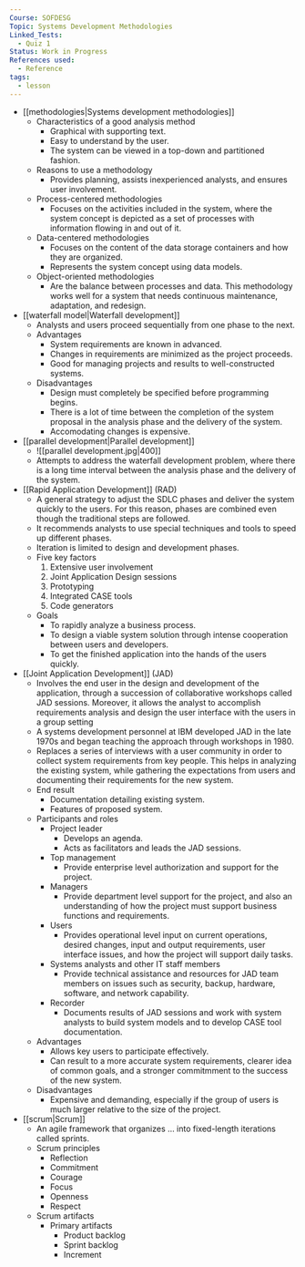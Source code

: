 ```yaml
---
Course: SOFDESG
Topic: Systems Development Methodologies
Linked_Tests:
  - Quiz 1
Status: Work in Progress
References used:
  - Reference
tags:
  - lesson
---
```


- [[methodologies|Systems development methodologies]]
	- Characteristics of a good analysis method
		- Graphical with supporting text.
		- Easy to understand by the user.
		- The system can be viewed in a top-down and partitioned fashion.
	- Reasons to use a methodology
		- Provides planning, assists inexperienced analysts, and ensures user involvement.
	- Process-centered methodologies
		- Focuses on the activities included in the system, where the system concept is depicted as a set of processes with information flowing in and out of it.
	- Data-centered methodologies
		- Focuses on the content of the data storage containers and how they are organized.
		- Represents the system concept using data models.
	- Object-oriented methodologies
		- Are the balance between processes and data. This methodology works well for a system that needs continuous maintenance, adaptation, and redesign.
- [[waterfall model|Waterfall development]]
	- Analysts and users proceed sequentially from one phase to the next.
	- Advantages
		- System requirements are known in advanced.
		- Changes in requirements are minimized as the project proceeds.
		- Good for managing projects and results to well-constructed systems.
	- Disadvantages
		- Design must completely be specified before programming begins.
		- There is a lot of time between the completion of the system proposal in the analysis phase and the delivery of the system.
		- Accomodating changes is expensive.
- [[parallel development|Parallel development]]
	- ![[parallel development.jpg|400]]
	- Attempts to address the waterfall development problem, where there is a long time interval between the analysis phase and the delivery of the system.
- [[Rapid Application Development]] (RAD)
	- A general strategy to adjust the SDLC phases and deliver the system quickly to the users. For this reason, phases are combined even though the traditional steps are followed.
	- It recommends analysts to use special techniques and tools to speed up different phases.
	- Iteration is limited to design and development phases.
	- Five key factors
		1. Extensive user involvement
		2. Joint Application Design sessions
		3. Prototyping
		4. Integrated CASE tools
		5. Code generators
	- Goals
		- To rapidly analyze a business process.
		- To design a viable system solution through intense cooperation between users and developers.
		- To get the finished application into the hands of the users quickly.
- [[Joint Application Development]] (JAD)
	- Involves the end user in the design and development of the application, through a succession of collaborative workshops called JAD sessions. Moreover, it allows the analyst to accomplish requirements analysis and design the user interface with the users in a group setting
	- A systems development personnel at IBM developed JAD in the late 1970s and began teaching the approach through workshops in 1980.
	- Replaces a series of interviews with a user community in order to collect system requirements from key people. This helps in analyzing the existing system, while gathering the expectations from users and documenting their requirements for the new system.
	- End result
		- Documentation detailing existing system.
		- Features of proposed system.
	- Participants and roles
		- Project leader
			- Develops an agenda.
			- Acts as facilitators and leads the JAD sessions.
		- Top management
			- Provide enterprise level authorization and support for the project.
		- Managers
			- Provide department level support for the project, and also an understanding of how the project must support business functions and requirements.
		- Users
			- Provides operational level input on current operations, desired changes, input and output requirements, user interface issues, and how the project will support daily tasks.
		- Systems analysts and other IT staff members
			- Provide technical assistance and resources for JAD team members on issues such as security, backup, hardware, software, and network capability.
		- Recorder
			- Documents results of JAD sessions and work with system analysts to build system models and to develop CASE tool documentation.
	- Advantages
		- Allows key users to participate effectively.
		- Can result to a more accurate system requirements, clearer idea of common goals, and a stronger commitmment to the success of the new system.
	- Disadvantages
		- Expensive and demanding, especially if the group of users is much larger relative to the size of the project.
- [[scrum|Scrum]]
	- An agile framework that organizes … into fixed-length iterations called sprints.
	- Scrum principles
		- Reflection
		- Commitment
		- Courage
		- Focus
		- Openness
		- Respect
	- Scrum artifacts
		- Primary artifacts
			- Product backlog
			- Sprint backlog
			- Increment